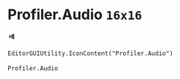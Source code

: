 # Profiler.Audio `16x16`
<img src="/img/Profiler.Audio.png" width=16 height=16>

``` CSharp
EditorGUIUtility.IconContent("Profiler.Audio")
```
```
Profiler.Audio
```
